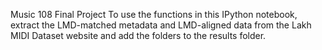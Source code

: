 Music 108 Final Project
To use the functions in this IPython notebook, extract the LMD-matched metadata and LMD-aligned data from the Lakh MIDI Dataset website and add the folders to the results folder.
